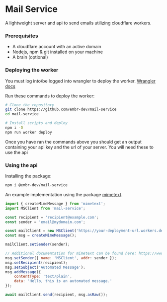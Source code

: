 # Mail Service

A lightweight server and api to send emails utilizing cloudflare workers.

### Prerequisites

- A cloudflare account with an active domain
- Nodejs, npm & git installed on your machine
- A brain (optional)

### Deploying the worker

You must log into/be logged into wrangler to deploy the worker. [Wrangler docs](https://developers.cloudflare.com/workers/wrangler/commands/#login)

Run these commands to deploy the worker:
```bash
# Clone the repository
git clone https://github.com/embr-dev/mail-service
cd mail-service

# Install scripts and deploy
npm i -D
npm run worker deploy
```

Once you have ran the commands above you should get an output containing your api key and the url of your server. You will need these to use the api

### Using the api

Installing the package:
```bash
npm i @embr-dev/mail-service
```

An example implementation using the package [mimetext](https://www.npmjs.com/package/mimetext).
```javascript
import { createMimeMessage } from 'mimetext';
import MSClient from 'mail-service';

const recipient = 'recipient@example.com';
const sender = 'email@mydomain.com';

const mailClient = new MSClient('https://your-deployment-url.workers.dev', 'your api key here');
const msg = createMimeMessage();

mailClient.setSender(sender);

// Additional documentation for mimetext can be found here: https://www.npmjs.com/package/mimetext
msg.setSender({ name: 'MSClient', addr: sender });
msg.setRecipient(recipient);
msg.setSubject('Automated Message');
msg.addMessage({
    contentType: 'text/plain',
    data: 'Hello, this is an automated message.'
});

await mailClient.send(recipient, msg.asRaw());
```
